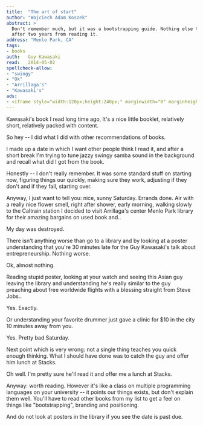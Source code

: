 ```yaml
---
title:	"The art of start"
author: "Wojciech Adam Koszek"
abstract: >
  Don't remember much, but it was a bootstrapping guide. Nothing else to add
  after two years from reading it.
address: "Menlo Park, CA"
tags:
- books
auth:	Guy Kawasaki
read:	2014-05-02
spellcheck-allow:
- "swingy"
- "Ok"
- "Arrillaga's"
- "Kawasaki's"
ads:
- <iframe style="width:120px;height:240px;" marginwidth="0" marginheight="0" scrolling="no" frameborder="0" src="//ws-na.amazon-adsystem.com/widgets/q?ServiceVersion=20070822&OneJS=1&Operation=GetAdHtml&MarketPlace=US&source=ss&ref=ss_til&ad_type=product_link&tracking_id=wkoszek-20&marketplace=amazon&region=US&placement=B00MNNAOX0&asins=B00MNNAOX0&linkId=ZCIHUF27QUXYSBAS&show_border=false&link_opens_in_new_window=true&price_color=333333&title_color=C00000&bg_color=FFFFFF"> </iframe>
---
```


Kawasaki's book I read long time ago, It's a nice little booklet, relatively
short, relatively packed with content.

So hey -- I did what I did with other recommendations of books.

I made up a date in which I want other people think I read it, and after a
short break I'm trying to tune jazzy swingy samba sound in the background
and recall what did I got from the book.

Honestly -- I don't really remember. It was some standard stuff on starting
now, figuring things our quickly, making sure they work, adjusting if they
don't and if they fail, starting over.

Anyway, I just want to tell you: nice, sunny Saturday. Errands done. Air
with a really nice flower smell, right after shower, early morning,
walking slowly to the Caltrain station I decided to visit Arrillaga's center
Menlo Park library for their amazing bargains on used book and..

My day was destroyed.

There isn't anything worse than go to a library and by looking at a poster
understanding that you're 30 minutes late for the Guy Kawasaki's talk about
entrepreneurship. Nothing worse.

Ok, almost nothing.

Reading stupid poster, looking at your watch and seeing this Asian guy
leaving the library and understanding he's really similar to the guy
preaching about free worldwide flights with a blessing straight from Steve
Jobs..

Yes. Exactly.

Or understanding your favorite drummer just gave a clinic for $10 in the
city 10 minutes away from you.

Yes. Pretty bad Saturday.

Next point which is very wrong: not a single thing teaches you quick
enough thinking. What I should have done was to catch the guy and offer him
lunch at Stacks.

Oh well. I'm pretty sure he'll read it and offer me a lunch at Stacks.

Anyway: worth reading. However it's like a class on multiple programming
languages on your university -- it points our things exists, but don't
explain them well. You'll have to read other books from my list to get a
feel on things like "bootstrapping", branding and positioning.

And do not look at posters in the library if you see the date is past due.

